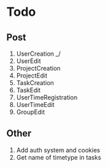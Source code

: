 # Todo
## Post
1. UserCreation _/
2. UserEdit 
3. ProjectCreation 
4. ProjectEdit 
5. TaskCreation 
6. TaskEdit 
7. UserTimeRegistration 
8. UserTimeEdit 
9. GroupEdit

## Other
1. Add auth system and cookies
2. Get name of timetype in tasks